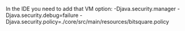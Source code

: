 In the IDE you need to add that VM option:
-Djava.security.manager -Djava.security.debug=failure -Djava.security.policy=./core/src/main/resources/bitsquare.policy